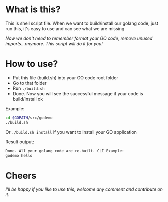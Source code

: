 # What is this?
This is shell script file. When we want to build/install our golang code, just run this, it's easy to use and can see what we are missing

_Now we don't need to remember format your GO code, remove unused imports...anymore. This script will do it for you!_

# How to use?

* Put this file (build.sh) into your GO code root folder
* Go to that folder
* Run ` ./build.sh `
* Done. Now you will see the successful message if your code is build/install ok

Example:

```bash
cd $GOPATH/src/godemo
./build.sh
```

Or ```./build.sh install``` if you want to install your GO application

Result output:

```bash
Done. All your golang code are re-built. CLI Example:
godemo hello
```


# Cheers

_I'll be happy if you like to use this, welcome any comment and contribute on it._
